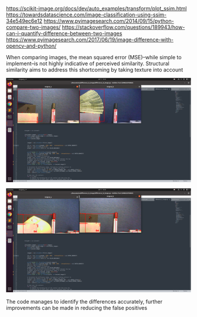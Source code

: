https://scikit-image.org/docs/dev/auto_examples/transform/plot_ssim.html
https://towardsdatascience.com/image-classification-using-ssim-34e549ec6e12
https://www.pyimagesearch.com/2014/09/15/python-compare-two-images/
https://stackoverflow.com/questions/189943/how-can-i-quantify-difference-between-two-images
https://www.pyimagesearch.com/2017/06/19/image-difference-with-opencv-and-python/

When comparing images, the mean squared error (MSE)–while simple to implement–is not highly indicative of perceived similarity. 
Structural similarity aims to address this shortcoming by taking texture into account 

![test1](test1.png)

![test2](test2.png)


The code manages to identify the differences accurately, further improvements can be made in reducing the false positives
